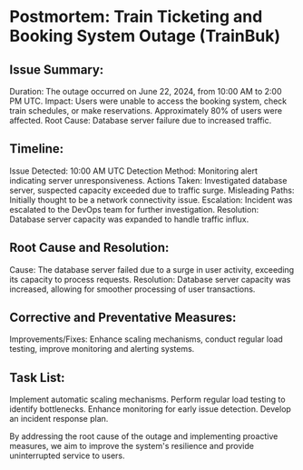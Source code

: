 # Postmortem: Train Ticketing and Booking System Outage (TrainBuk)

## Issue Summary:

Duration: The outage occurred on June 22, 2024, from 10:00 AM to 2:00 PM UTC.
Impact: Users were unable to access the booking system, check train schedules, or make reservations. Approximately 80% of users were affected.
Root Cause: Database server failure due to increased traffic.

## Timeline:

Issue Detected: 10:00 AM UTC
Detection Method: Monitoring alert indicating server unresponsiveness.
Actions Taken: Investigated database server, suspected capacity exceeded due to traffic surge.
Misleading Paths: Initially thought to be a network connectivity issue.
Escalation: Incident was escalated to the DevOps team for further investigation.
Resolution: Database server capacity was expanded to handle traffic influx.
## Root Cause and Resolution:

Cause: The database server failed due to a surge in user activity, exceeding its capacity to process requests.
Resolution: Database server capacity was increased, allowing for smoother processing of user transactions.

## Corrective and Preventative Measures:

Improvements/Fixes: Enhance scaling mechanisms, conduct regular load testing, improve monitoring and alerting systems.
## Task List:
Implement automatic scaling mechanisms.
Perform regular load testing to identify bottlenecks.
Enhance monitoring for early issue detection.
Develop an incident response plan.

By addressing the root cause of the outage and implementing proactive measures, we aim to improve the system's resilience and provide uninterrupted service to users.
